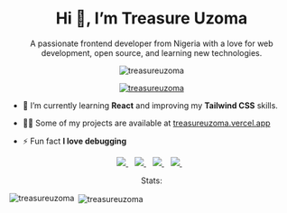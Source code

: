 <h1 align="center">Hi 👋, I’m Treasure Uzoma</h1>
<p align="center">A passionate frontend developer from Nigeria with a love for web development, open source, and learning new technologies.</p>

<p align="center"> <img src="https://komarev.com/ghpvc/?username=treasureuzoma&label=Profile%20views&color=0e75b6&style=flat" alt="treasureuzoma" /> </p>

<p align="center"> <a href="https://github.com/ryo-ma/github-profile-trophy"><img src="https://github-profile-trophy.vercel.app/?username=treasureuzoma&theme=onedark" alt="treasureuzoma" /></a> </p>

- 🌱 I’m currently learning **React** and improving my **Tailwind CSS** skills.

- 👨‍💻 Some of my projects are available at [treasureuzoma.vercel.app](treasureuzoma.vercel.app)

- ⚡ Fun fact **I love debugging**

<p align='center'>
<a href="https://wa.me/2349133354993" target="_blank">
  <img src="https://img.shields.io/badge/WHATSAPP-%2325D366.svg?&style=for-the-badge&logo=whatsapp&logoColor=white" />
</a>&nbsp;&nbsp;
<a href="https://twitter.com/treasureuzoma1" target="_blank">
  <img src="https://img.shields.io/badge/twitter-%231DA1F2.svg?&style=for-the-badge&logo=twitter&logoColor=white" />
</a>&nbsp;&nbsp;
<a href="https://www.linkedin.com/in/treasure-uzoma-40a789260" target="_blank">
  <img src="https://img.shields.io/badge/linkedin-%230077B5.svg?&style=for-the-badge&logo=linkedin&logoColor=white" />
</a>&nbsp;&nbsp;
<a href="mailto:treasureuzoma650@gmail.com" target="_blank">
  <img src="https://img.shields.io/badge/email me-%23D14836.svg?&style=for-the-badge&logo=gmail&logoColor=white" />
</a>&nbsp;&nbsp;

<p align="center">Stats:</p>
<img align="left" src="https://github-readme-stats.vercel.app/api/top-langs?username=treasureuzoma&show_icons=true&locale=en&layout=compact" alt="treasureuzoma" /></p>

<p>&nbsp;<img align="center" src="https://github-readme-stats.vercel.app/api?username=treasureuzoma&show_icons=true&locale=en" alt="treasureuzoma" /></p>
